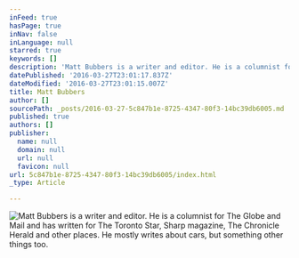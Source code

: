 ```yaml
---
inFeed: true
hasPage: true
inNav: false
inLanguage: null
starred: true
keywords: []
description: 'Matt Bubbers is a writer and editor. He is a columnist for The Globe and Mail and has written for The Toronto Star, Sharp magazine, The Chronicle Herald and other places. He mostly writes about cars, but something other things too. '
datePublished: '2016-03-27T23:01:17.837Z'
dateModified: '2016-03-27T23:01:15.007Z'
title: Matt Bubbers
author: []
sourcePath: _posts/2016-03-27-5c847b1e-8725-4347-80f3-14bc39db6005.md
published: true
authors: []
publisher:
  name: null
  domain: null
  url: null
  favicon: null
url: 5c847b1e-8725-4347-80f3-14bc39db6005/index.html
_type: Article

---
```

![Matt Bubbers is a writer and editor. He is a columnist for The Globe and Mail and has written for The Toronto Star, Sharp magazine, The Chronicle Herald and other places. He mostly writes about cars, but something other things too. ](https://the-grid-user-content.s3-us-west-2.amazonaws.com/9383e779-b99b-4f90-b1c5-d2d6ee2488b1.jpg)
